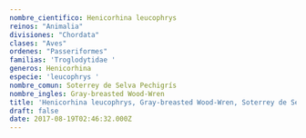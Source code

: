 ```yaml
---
nombre_cientifico: Henicorhina leucophrys
reinos: "Animalia"
divisiones: "Chordata"
clases: "Aves"
ordenes: "Passeriformes"
familias: 'Troglodytidae '
generos: Henicorhina
especie: 'leucophrys '
nombre_comun: Soterrey de Selva Pechigrís
nombre_ingles: Gray-breasted Wood-Wren
title: 'Henicorhina leucophrys, Gray-breasted Wood-Wren, Soterrey de Selva Pechigrís'
draft: false
date: 2017-08-19T02:46:32.000Z
---
```


